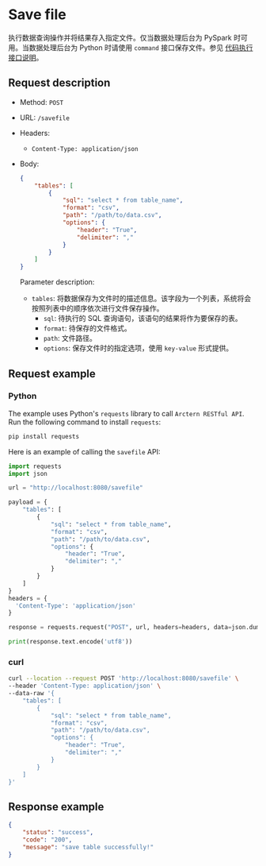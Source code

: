 # Save file

执行数据查询操作并将结果存入指定文件。仅当数据处理后台为 PySpark 时可用。当数据处理后台为 Python 时请使用 `command` 接口保存文件。参见 [代码执行接口说明](command.md)。

## Request description

- Method: `POST`
- URL: `/savefile`
- Headers:
    - `Content-Type: application/json`
- Body:

    ```json
    {
        "tables": [
            {
                "sql": "select * from table_name",
                "format": "csv",
                "path": "/path/to/data.csv",
                "options": {
                    "header": "True",
                    "delimiter": ","
                }
            }
        ]
    }
    ```

    Parameter description:

    - `tables`: 将数据保存为文件时的描述信息。该字段为一个列表，系统将会按照列表中的顺序依次进行文件保存操作。
        - `sql`: 待执行的 SQL 查询语句，该语句的结果将作为要保存的表。
        - `format`: 待保存的文件格式。
        - `path`: 文件路径。
        - `options`: 保存文件时的指定选项，使用 `key-value` 形式提供。

## Request example

### Python

The example uses Python's `requests` library to call `Arctern RESTful API`. Run the following command to install `requests`:

```bash
pip install requests
```

Here is an example of calling the `savefile` API:

```python
import requests
import json

url = "http://localhost:8080/savefile"

payload = {
    "tables": [
        {
            "sql": "select * from table_name",
            "format": "csv",
            "path": "/path/to/data.csv",
            "options": {
                "header": "True",
                "delimiter": ","
            }
        }
    ]
}
headers = {
  'Content-Type': 'application/json'
}

response = requests.request("POST", url, headers=headers, data=json.dumps(payload))

print(response.text.encode('utf8'))
```

### curl

```bash
curl --location --request POST 'http://localhost:8080/savefile' \
--header 'Content-Type: application/json' \
--data-raw '{
    "tables": [
        {
            "sql": "select * from table_name",
            "format": "csv",
            "path": "/path/to/data.csv",
            "options": {
                "header": "True",
                "delimiter": ","
            }
        }
    ]
}'
```

## Response example

```json
{
    "status": "success",
    "code": "200",
    "message": "save table successfully!"
}
```
